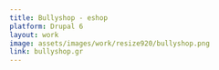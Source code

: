 ```yaml
---
title: Bullyshop - eshop
platform: Drupal 6
layout: work
image: assets/images/work/resize920/bullyshop.png
link: bullyshop.gr
---
```



